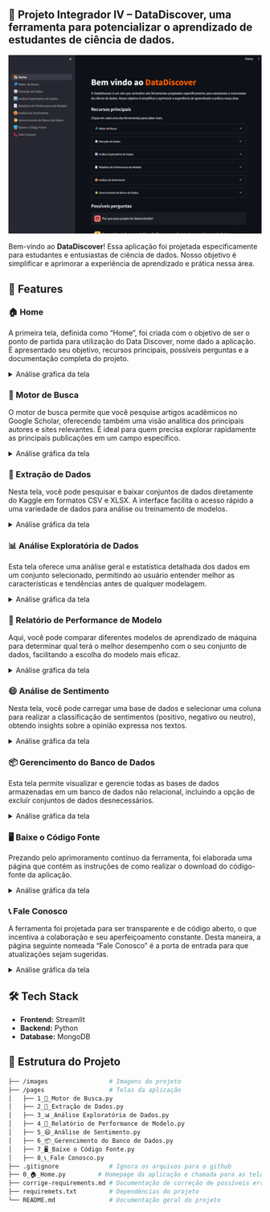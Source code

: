 ## 📅 **Projeto Integrador IV** – DataDiscover, uma ferramenta para potencializar o aprendizado de estudantes de ciência de dados.

![Alt Text](./images/data_discover_home.png)

Bem-vindo ao **DataDiscover**! Essa aplicação foi projetada especificamente
para estudantes e entusiastas de ciência de dados. Nosso objetivo é simplificar
e aprimorar a experiência de aprendizado e prática nessa área.

## 🚀 **Features**

### **🏠 Home**
A primeira tela, definida como “Home”, foi criada com o objetivo de ser o ponto de partida para utilização do Data Discover, nome dado a aplicação. É apresentado seu objetivo, recursos principais, possíveis perguntas e a documentação completa do projeto.

<details>
<summary>Análise gráfica da tela</summary>
  
https://github.com/user-attachments/assets/d0049b01-395b-4f43-b7d8-4b37ea7d8f96

</details>

### **🔎 Motor de Busca**
O motor de busca permite que você pesquise artigos acadêmicos no Google Scholar, oferecendo também uma visão analítica dos principais autores e sites relevantes. É ideal para quem precisa explorar rapidamente as principais publicações em um campo específico.

<details>
<summary>Análise gráfica da tela</summary>
  
https://github.com/user-attachments/assets/c6e132e3-09df-4b6c-aa8f-13629b579cab

</details>

### **🎲 Extração de Dados**
Nesta tela, você pode pesquisar e baixar conjuntos de dados diretamente do Kaggle em formatos CSV e XLSX. A interface facilita o acesso rápido a uma variedade de dados para análise ou treinamento de modelos.

<details>
<summary>Análise gráfica da tela</summary>

https://github.com/user-attachments/assets/f7e18ae0-c2a2-40b9-b9f6-3046af2f02dd

</details>
  
### **📊 Análise Exploratória de Dados**
Esta tela oferece uma análise geral e estatística detalhada dos dados em um conjunto selecionado, permitindo ao usuário entender melhor as características e tendências antes de qualquer modelagem.

<details>
<summary>Análise gráfica da tela</summary>

https://github.com/user-attachments/assets/e25178d1-9b10-4ed2-9b46-81d38d42d56b

</details>

### **📃 Relatório de Performance de Modelo**
Aqui, você pode comparar diferentes modelos de aprendizado de máquina para determinar qual terá o melhor desempenho com o seu conjunto de dados, facilitando a escolha do modelo mais eficaz.

<details>
<summary>Análise gráfica da tela</summary>

https://github.com/user-attachments/assets/972ff146-6a53-4506-9a22-8bad30b1a3d8

</details>

### **😄 Análise de Sentimento**
Nesta tela, você pode carregar uma base de dados e selecionar uma coluna para realizar a classificação de sentimentos (positivo, negativo ou neutro), obtendo insights sobre a opinião expressa nos textos.

<details>
<summary>Análise gráfica da tela</summary>

https://github.com/user-attachments/assets/a55a4268-7869-48a1-87f7-ed1a6d88beae

</details>

### **📦 Gerencimento do Banco de Dados**
Esta tela permite visualizar e gerencie todas as bases de dados armazenadas em um banco de dados não relacional, incluindo a opção de excluir conjuntos de dados desnecessários.

<details>
<summary>Análise gráfica da tela</summary>

https://github.com/user-attachments/assets/8016ea3a-8e7a-447a-9d30-46ac382ad773

</details>

### **🖥️ Baixe o Código Fonte**
Prezando pelo aprimoramento contínuo da ferramenta, foi elaborada uma página que contém as instruções de como realizar o download do código-fonte da aplicação.

<details>
<summary>Análise gráfica da tela</summary>

![baixe_o_codigo_fonte](https://github.com/user-attachments/assets/ea14f56c-0494-4133-bfba-939d86a0d7d4)

</details>

### **📞 Fale Conosco**
A ferramenta foi projetada para ser transparente e de código aberto, o que incentiva a colaboração e seu aperfeiçoamento constante. Desta maneira, a página seguinte nomeada “Fale Conosco” é a porta de entrada para que atualizações sejam sugeridas.

<details>
<summary>Análise gráfica da tela</summary>

![fale_conosco](https://github.com/user-attachments/assets/5439fba4-1334-4b5b-83a7-cc12bcfd9536)

</details>

## 🛠️ **Tech Stack**

- **Frontend:** Streamlit
- **Backend:** Python
- **Database:** MongoDB

## 📂 **Estrutura do Projeto**

```bash
├── /images            		# Imagens do projeto
├── /pages					# Telas da aplicação
│   ├── 1_🔎_Motor de Busca.py  
│   ├── 2_🎲_Extração de Dados.py
│   ├── 3_📊_Análise Exploratória de Dados.py
│   ├── 4_📃_Relatório de Performance de Modelo.py
│   ├── 5_😄_Análise de Sentimento.py
│   ├── 6_📦_Gerencimento do Banco de Dados.py
│   ├── 7_🖥️_Baixe o Código Fonte.py
│   ├── 8_📞_Fale Conosco.py
├── .gitignore				# Ignora os arquivos para o github
├── 0_🏠_Home.py			# Homepage da aplicação e chamada para as telas
├── corrige-requirements.md	# Documentação de correção de possíveis erros
├── requiremets.txt			# Dependências do projeto
└── README.md				# Documentação geral do projeto
```
